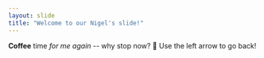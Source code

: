 ```yaml
---
layout: slide
title: "Welcome to our Nigel's slide!"
---
```

**Coffee** time *for me again* --
why stop now? :tada:
Use the left arrow to go back!
